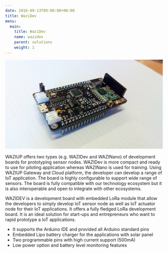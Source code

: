 ```yaml
---
date: 2016-09-13T09:00:00+00:00
title: WaziDev
menu:
  main:
    title: WaziDev
    name: wazidev
    parent: solutions
    weight: 1
---
```


![WaziDev](images/WaziDev.jpg)

WAZIUP offers two types (e.g. WAZIDev and WAZINano) of development boards for prototyping sensor nodes. WAZIDev is more compact and ready to use for piloting application whereas WAZINano is used for training.  Using WAZIUP Gateway and Cloud platform, the developer can develop a range of IoT application. The board is highly configurable to support wide range of sensors. The board is fully compatible with our technology ecosystem but it is also interoperable and open to integrate with other ecosystems. 


WAZIDEV is a development board with embedded LoRa module that allow the developers to simply develop IoT sensor node as well as IoT actuator node for their IoT applications. 
It offers a fully fledged LoRa development board. It is an ideal solution for start-ups and entrepreneurs who want to rapid prototype a IoT applications.  
-	It supports the Arduino IDE and provided all Arduino standard pins
-	Embedded Lipo battery charger for the applications with solar panel 
-	Two programmable pins with high current support (500mA)
-	Low power option and battery level monitoring features 

